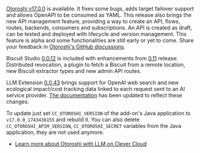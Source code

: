 
[Otoroshi v17.0.0](https://github.com/MAIF/otoroshi/releases/tag/v17.0.0) is available. It fixes some bugs, adds target failover support and allows OpenAPI to be consumed as YAML. This release also brings the new API management feature, providing a way to create an API, flows, routes, backends, consumers and subscriptions. An API is created as draft, can be tested and deployed with lifecycle and version management. This feature is alpha and some functionalities are still early or yet to come. Share your feedback in [Otoroshi's GitHub discussions](https://github.com/MAIF/otoroshi/discussions).

Biscuit Studio [0.0.12](https://github.com/cloud-apim/otoroshi-biscuit-studio/releases/tag/0.0.12) is included with enhancements from [0.11](https://github.com/cloud-apim/otoroshi-biscuit-studio/releases/tag/0.0.11) release: Distributed revocation, a plugin to fetch a Biscuit from a remote location, new Biscuit extractor types and new admin API routes.

LLM Extension [0.0.43](https://github.com/cloud-apim/otoroshi-llm-extension/releases/tag/0.0.43) brings support for OpenAI web search and new ecological impact/cost tracking data linked to each request sent to an AI service provider. [The documentation](https://cloud-apim.github.io/otoroshi-llm-extension/docs/overview/) has been updated to reflect these changes.

To update just set `CC_OTOROSHI_VERSION` of the add-on's Java application to `v17.0.0_1743436155` and rebuild it. You can also delete `CC_OTOROSHI_APIM_VERSION`, `CC_OTOROSHI_SECRET` variables from the Java application, they are not used anymore.

- [Learn more about Otoroshi with LLM on Clever Cloud](/developers/doc/addons/otoroshi/)


